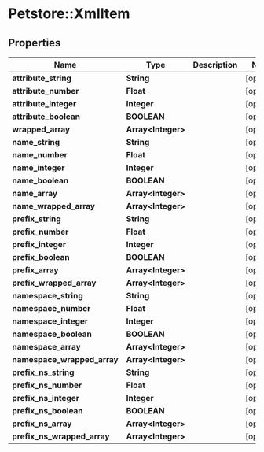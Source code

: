 # Petstore::XmlItem

## Properties
Name | Type | Description | Notes
------------ | ------------- | ------------- | -------------
**attribute_string** | **String** |  | [optional] 
**attribute_number** | **Float** |  | [optional] 
**attribute_integer** | **Integer** |  | [optional] 
**attribute_boolean** | **BOOLEAN** |  | [optional] 
**wrapped_array** | **Array&lt;Integer&gt;** |  | [optional] 
**name_string** | **String** |  | [optional] 
**name_number** | **Float** |  | [optional] 
**name_integer** | **Integer** |  | [optional] 
**name_boolean** | **BOOLEAN** |  | [optional] 
**name_array** | **Array&lt;Integer&gt;** |  | [optional] 
**name_wrapped_array** | **Array&lt;Integer&gt;** |  | [optional] 
**prefix_string** | **String** |  | [optional] 
**prefix_number** | **Float** |  | [optional] 
**prefix_integer** | **Integer** |  | [optional] 
**prefix_boolean** | **BOOLEAN** |  | [optional] 
**prefix_array** | **Array&lt;Integer&gt;** |  | [optional] 
**prefix_wrapped_array** | **Array&lt;Integer&gt;** |  | [optional] 
**namespace_string** | **String** |  | [optional] 
**namespace_number** | **Float** |  | [optional] 
**namespace_integer** | **Integer** |  | [optional] 
**namespace_boolean** | **BOOLEAN** |  | [optional] 
**namespace_array** | **Array&lt;Integer&gt;** |  | [optional] 
**namespace_wrapped_array** | **Array&lt;Integer&gt;** |  | [optional] 
**prefix_ns_string** | **String** |  | [optional] 
**prefix_ns_number** | **Float** |  | [optional] 
**prefix_ns_integer** | **Integer** |  | [optional] 
**prefix_ns_boolean** | **BOOLEAN** |  | [optional] 
**prefix_ns_array** | **Array&lt;Integer&gt;** |  | [optional] 
**prefix_ns_wrapped_array** | **Array&lt;Integer&gt;** |  | [optional] 



